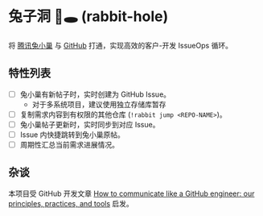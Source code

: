 # 兔子洞 🐰🕳️ (rabbit-hole)

将 [腾讯兔小巢](https://txc.qq.com/) 与 [GitHub](https://github.com/) 打通，实现高效的客户-开发 IssueOps 循环。

## 特性列表

- [ ] 兔小巢有新帖子时，实时创建为 GitHub Issue。
  - 对于多系统项目，建议使用独立存储库暂存
- [ ] 复制需求内容到有权限的其他仓库 (`!rabbit jump <REPO-NAME>`)。
- [ ] 兔小巢帖子更新时，实时同步到对应 Issue。
- [ ] Issue 内快捷跳转到兔小巢原帖。
- [ ] 周期性汇总当前需求进展情况。

## 杂谈

本项目受 GitHub 开发文章 [How to communicate like a GitHub engineer: our principles, practices, and tools](https://github.blog/2023-10-04-how-to-communicate-like-a-github-engineer-our-principles-practices-and-tools/) 启发。
